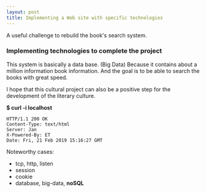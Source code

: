 ```yaml
---
layout: post
title: Implementing a Web site with specific technologies
---
```


A useful challenge to rebuild the book's search system.

### Implementing technologies to complete the project

This system is basically a data base. (Big Data)
Because it contains about a million information book information.
And the goal is to be able to search the books with great speed.



I hope that this cultural project can also be a positive step for the development of the literary culture.


**$ curl -i localhost**
```
HTTP/1.1 200 OK
Content-Type: text/html
Server: Jan
X-Powered-By: ET
Date: Fri, 21 Feb 2019 15:16:27 GMT
```

Noteworthy cases:

  - tcp, http, listen
  - session
  - cookie
  - database, big-data, **noSQL**
  
 
 
